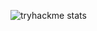 ![tryhackme stats](https://raw.githubusercontent.com/nisha281/nisha28/master/assets/thm_propic.png)

